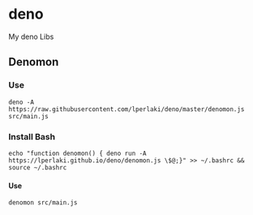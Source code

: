 # deno
My deno Libs


## Denomon

### Use

`deno -A https://raw.githubusercontent.com/lperlaki/deno/master/denomon.js src/main.js`

### Install Bash

`echo "function denomon() { deno run -A https://lperlaki.github.io/deno/denomon.js \$@;}" >> ~/.bashrc && source ~/.bashrc`

#### Use

`denomon src/main.js`
